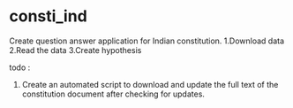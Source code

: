 # consti_ind

Create question answer application for Indian constitution. 
1.Download data
2.Read the data 
3.Create hypothesis 

todo :
1. Create an automated script to download and update the full text of the constitution document after checking for updates. 

